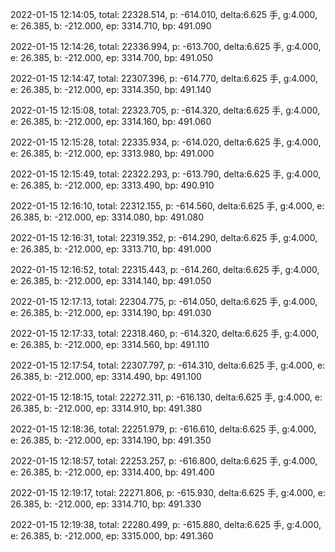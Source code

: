 2022-01-15 12:14:05, total: 22328.514, p: -614.010, delta:6.625 手, g:4.000, e: 26.385, b: -212.000, ep: 3314.710, bp: 491.090

2022-01-15 12:14:26, total: 22336.994, p: -613.700, delta:6.625 手, g:4.000, e: 26.385, b: -212.000, ep: 3314.700, bp: 491.050

2022-01-15 12:14:47, total: 22307.396, p: -614.770, delta:6.625 手, g:4.000, e: 26.385, b: -212.000, ep: 3314.350, bp: 491.140

2022-01-15 12:15:08, total: 22323.705, p: -614.320, delta:6.625 手, g:4.000, e: 26.385, b: -212.000, ep: 3314.160, bp: 491.060

2022-01-15 12:15:28, total: 22335.934, p: -614.020, delta:6.625 手, g:4.000, e: 26.385, b: -212.000, ep: 3313.980, bp: 491.000

2022-01-15 12:15:49, total: 22322.293, p: -613.790, delta:6.625 手, g:4.000, e: 26.385, b: -212.000, ep: 3313.490, bp: 490.910

2022-01-15 12:16:10, total: 22312.155, p: -614.560, delta:6.625 手, g:4.000, e: 26.385, b: -212.000, ep: 3314.080, bp: 491.080

2022-01-15 12:16:31, total: 22319.352, p: -614.290, delta:6.625 手, g:4.000, e: 26.385, b: -212.000, ep: 3313.710, bp: 491.000

2022-01-15 12:16:52, total: 22315.443, p: -614.260, delta:6.625 手, g:4.000, e: 26.385, b: -212.000, ep: 3314.140, bp: 491.050

2022-01-15 12:17:13, total: 22304.775, p: -614.050, delta:6.625 手, g:4.000, e: 26.385, b: -212.000, ep: 3314.190, bp: 491.030

2022-01-15 12:17:33, total: 22318.460, p: -614.320, delta:6.625 手, g:4.000, e: 26.385, b: -212.000, ep: 3314.560, bp: 491.110

2022-01-15 12:17:54, total: 22307.797, p: -614.310, delta:6.625 手, g:4.000, e: 26.385, b: -212.000, ep: 3314.490, bp: 491.100

2022-01-15 12:18:15, total: 22272.311, p: -616.130, delta:6.625 手, g:4.000, e: 26.385, b: -212.000, ep: 3314.910, bp: 491.380

2022-01-15 12:18:36, total: 22251.979, p: -616.610, delta:6.625 手, g:4.000, e: 26.385, b: -212.000, ep: 3314.190, bp: 491.350

2022-01-15 12:18:57, total: 22253.257, p: -616.800, delta:6.625 手, g:4.000, e: 26.385, b: -212.000, ep: 3314.400, bp: 491.400

2022-01-15 12:19:17, total: 22271.806, p: -615.930, delta:6.625 手, g:4.000, e: 26.385, b: -212.000, ep: 3314.710, bp: 491.330

2022-01-15 12:19:38, total: 22280.499, p: -615.880, delta:6.625 手, g:4.000, e: 26.385, b: -212.000, ep: 3315.000, bp: 491.360